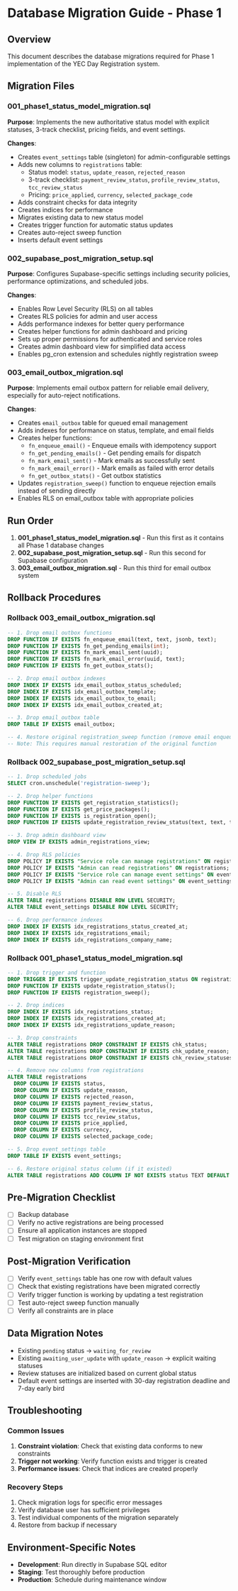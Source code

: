 # Database Migration Guide - Phase 1

## Overview
This document describes the database migrations required for Phase 1 implementation of the YEC Day Registration system.

## Migration Files

### 001_phase1_status_model_migration.sql
**Purpose**: Implements the new authoritative status model with explicit statuses, 3-track checklist, pricing fields, and event settings.

**Changes**:
- Creates `event_settings` table (singleton) for admin-configurable settings
- Adds new columns to `registrations` table:
  - Status model: `status`, `update_reason`, `rejected_reason`
  - 3-track checklist: `payment_review_status`, `profile_review_status`, `tcc_review_status`
  - Pricing: `price_applied`, `currency`, `selected_package_code`
- Adds constraint checks for data integrity
- Creates indices for performance
- Migrates existing data to new status model
- Creates trigger function for automatic status updates
- Creates auto-reject sweep function
- Inserts default event settings

### 002_supabase_post_migration_setup.sql
**Purpose**: Configures Supabase-specific settings including security policies, performance optimizations, and scheduled jobs.

**Changes**:
- Enables Row Level Security (RLS) on all tables
- Creates RLS policies for admin and user access
- Adds performance indexes for better query performance
- Creates helper functions for admin dashboard and pricing
- Sets up proper permissions for authenticated and service roles
- Creates admin dashboard view for simplified data access
- Enables pg_cron extension and schedules nightly registration sweep

### 003_email_outbox_migration.sql
**Purpose**: Implements email outbox pattern for reliable email delivery, especially for auto-reject notifications.

**Changes**:
- Creates `email_outbox` table for queued email management
- Adds indexes for performance on status, template, and email fields
- Creates helper functions:
  - `fn_enqueue_email()` - Enqueue emails with idempotency support
  - `fn_get_pending_emails()` - Get pending emails for dispatch
  - `fn_mark_email_sent()` - Mark emails as successfully sent
  - `fn_mark_email_error()` - Mark emails as failed with error details
  - `fn_get_outbox_stats()` - Get outbox statistics
- Updates `registration_sweep()` function to enqueue rejection emails instead of sending directly
- Enables RLS on email_outbox table with appropriate policies

## Run Order
1. **001_phase1_status_model_migration.sql** - Run this first as it contains all Phase 1 database changes
2. **002_supabase_post_migration_setup.sql** - Run this second for Supabase configuration
3. **003_email_outbox_migration.sql** - Run this third for email outbox system

## Rollback Procedures

### Rollback 003_email_outbox_migration.sql
```sql
-- 1. Drop email outbox functions
DROP FUNCTION IF EXISTS fn_enqueue_email(text, text, jsonb, text);
DROP FUNCTION IF EXISTS fn_get_pending_emails(int);
DROP FUNCTION IF EXISTS fn_mark_email_sent(uuid);
DROP FUNCTION IF EXISTS fn_mark_email_error(uuid, text);
DROP FUNCTION IF EXISTS fn_get_outbox_stats();

-- 2. Drop email outbox indexes
DROP INDEX IF EXISTS idx_email_outbox_status_scheduled;
DROP INDEX IF EXISTS idx_email_outbox_template;
DROP INDEX IF EXISTS idx_email_outbox_to_email;
DROP INDEX IF EXISTS idx_email_outbox_created_at;

-- 3. Drop email_outbox table
DROP TABLE IF EXISTS email_outbox;

-- 4. Restore original registration_sweep function (remove email enqueue calls)
-- Note: This requires manual restoration of the original function
```

### Rollback 002_supabase_post_migration_setup.sql
```sql
-- 1. Drop scheduled jobs
SELECT cron.unschedule('registration-sweep');

-- 2. Drop helper functions
DROP FUNCTION IF EXISTS get_registration_statistics();
DROP FUNCTION IF EXISTS get_price_packages();
DROP FUNCTION IF EXISTS is_registration_open();
DROP FUNCTION IF EXISTS update_registration_review_status(text, text, text, text);

-- 3. Drop admin dashboard view
DROP VIEW IF EXISTS admin_registrations_view;

-- 4. Drop RLS policies
DROP POLICY IF EXISTS "Service role can manage registrations" ON registrations;
DROP POLICY IF EXISTS "Admin can read registrations" ON registrations;
DROP POLICY IF EXISTS "Service role can manage event settings" ON event_settings;
DROP POLICY IF EXISTS "Admin can read event settings" ON event_settings;

-- 5. Disable RLS
ALTER TABLE registrations DISABLE ROW LEVEL SECURITY;
ALTER TABLE event_settings DISABLE ROW LEVEL SECURITY;

-- 6. Drop performance indexes
DROP INDEX IF EXISTS idx_registrations_status_created_at;
DROP INDEX IF EXISTS idx_registrations_email;
DROP INDEX IF EXISTS idx_registrations_company_name;
```

### Rollback 001_phase1_status_model_migration.sql
```sql
-- 1. Drop trigger and function
DROP TRIGGER IF EXISTS trigger_update_registration_status ON registrations;
DROP FUNCTION IF EXISTS update_registration_status();
DROP FUNCTION IF EXISTS registration_sweep();

-- 2. Drop indices
DROP INDEX IF EXISTS idx_registrations_status;
DROP INDEX IF EXISTS idx_registrations_created_at;
DROP INDEX IF EXISTS idx_registrations_update_reason;

-- 3. Drop constraints
ALTER TABLE registrations DROP CONSTRAINT IF EXISTS chk_status;
ALTER TABLE registrations DROP CONSTRAINT IF EXISTS chk_update_reason;
ALTER TABLE registrations DROP CONSTRAINT IF EXISTS chk_review_statuses;

-- 4. Remove new columns from registrations
ALTER TABLE registrations 
  DROP COLUMN IF EXISTS status,
  DROP COLUMN IF EXISTS update_reason,
  DROP COLUMN IF EXISTS rejected_reason,
  DROP COLUMN IF EXISTS payment_review_status,
  DROP COLUMN IF EXISTS profile_review_status,
  DROP COLUMN IF EXISTS tcc_review_status,
  DROP COLUMN IF EXISTS price_applied,
  DROP COLUMN IF EXISTS currency,
  DROP COLUMN IF EXISTS selected_package_code;

-- 5. Drop event_settings table
DROP TABLE IF EXISTS event_settings;

-- 6. Restore original status column (if it existed)
ALTER TABLE registrations ADD COLUMN IF NOT EXISTS status TEXT DEFAULT 'pending';
```

## Pre-Migration Checklist
- [ ] Backup database
- [ ] Verify no active registrations are being processed
- [ ] Ensure all application instances are stopped
- [ ] Test migration on staging environment first

## Post-Migration Verification
- [ ] Verify `event_settings` table has one row with default values
- [ ] Check that existing registrations have been migrated correctly
- [ ] Verify trigger function is working by updating a test registration
- [ ] Test auto-reject sweep function manually
- [ ] Verify all constraints are in place

## Data Migration Notes
- Existing `pending` status → `waiting_for_review`
- Existing `awaiting_user_update` with `update_reason` → explicit waiting statuses
- Review statuses are initialized based on current global status
- Default event settings are inserted with 30-day registration deadline and 7-day early bird

## Troubleshooting

### Common Issues
1. **Constraint violation**: Check that existing data conforms to new constraints
2. **Trigger not working**: Verify function exists and trigger is created
3. **Performance issues**: Check that indices are created properly

### Recovery Steps
1. Check migration logs for specific error messages
2. Verify database user has sufficient privileges
3. Test individual components of the migration separately
4. Restore from backup if necessary

## Environment-Specific Notes
- **Development**: Run directly in Supabase SQL editor
- **Staging**: Test thoroughly before production
- **Production**: Schedule during maintenance window
